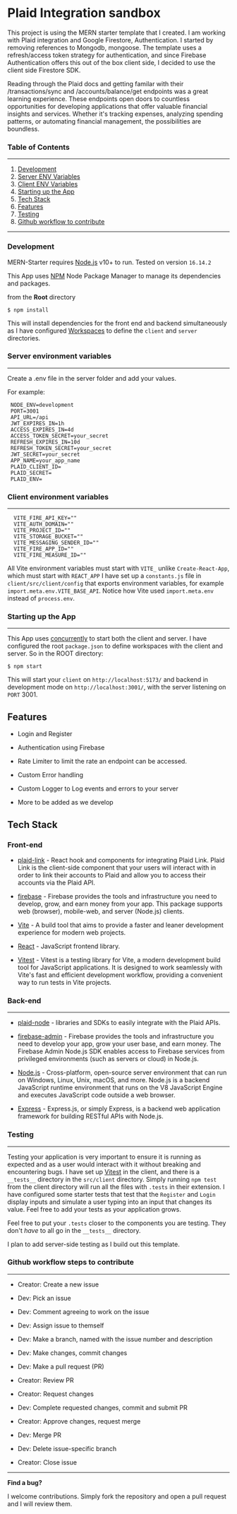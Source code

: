 # Plaid Integration sandbox

This project is using the MERN starter template that I created. I am working with Plaid integration and Google Firestore, Authentication. I started by removing references to Mongodb, mongoose. The template uses a refresh/access token strategy for authentication, and since Firebase Authentication offers this out of the box client side, I decided to use the client side Firestore SDK.

Reading through the Plaid docs and getting familar with their /transactions/sync and /accounts/balance/get endpoints was a great learning experience. These endpoints open doors to countless opportunities for developing applications that offer valuable financial insights and services. Whether it's tracking expenses, analyzing spending patterns, or automating financial management, the possibilities are boundless.



### Table of Contents

---

1. [Development](#development)
2. [Server ENV Variables](#server-environment-variables)
3. [Client ENV Variables](#client-environment-variables)
4. [Starting up the App](#starting-up-the-app)
5. [Tech Stack](#tech-stack)
6. [Features](#features)
7. [Testing](#testing)
8. [Github workflow to contribute](#github-workflow-steps-to-contribute)

---

### Development

MERN-Starter requires [Node.js](https://nodejs.org/) v10+ to run. Tested on version `16.14.2`

This App uses [NPM](https://www.npmjs.com/) Node Package Manager to manage its dependencies and packages.

from the **Root** directory

```
$ npm install
```

This will install dependencies for the front end and backend simultaneously as I have configured [Workspaces] to define the `client` and `server` directories.

### Server environment variables

---

Create a .env file in the server folder and add your values.

For example:

```
 NODE_ENV=development
 PORT=3001
 API_URL=/api
 JWT_EXPIRES_IN=1h
 ACCESS_EXPIRES_IN=4d
 ACCESS_TOKEN_SECRET=your_secret
 REFRESH_EXPIRES_IN=10d
 REFRESH_TOKEN_SECRET=your_secret
 JWT_SECRET=your_secret
 APP_NAME=your_app_name
 PLAID_CLIENT_ID=
 PLAID_SECRET=
 PLAID_ENV=
```

### Client environment variables

---
```
  VITE_FIRE_API_KEY=""
  VITE_AUTH_DOMAIN=""
  VITE_PROJECT_ID=""
  VITE_STORAGE_BUCKET=""
  VITE_MESSAGING_SENDER_ID=""
  VITE_FIRE_APP_ID=""
  VITE_FIRE_MEASURE_ID=""
```

All Vite environment variables must start with `VITE_` unlike `Create-React-App`, which must start with `REACT_APP` I have set up a `constants.js` file in `client/src/client/config` that exports environment variables, for example `import.meta.env.VITE_BASE_API`. Notice how Vite used `import.meta.env` instead of `process.env`.

### Starting up the App

---

This App uses [concurrently] to start both the client and server. I have configured the root `package.json` to define workspaces with the client and server. So in the ROOT directory:

```
$ npm start
```

This will start your `client` on `http://localhost:5173/` and backend in development mode on `http://localhost:3001/`, with the server listening on `PORT` 3001.

## Features

- Login and Register
- Authentication using Firebase
- Rate Limiter to limit the rate an endpoint can be accessed.
- Custom Error handling
- Custom Logger to Log events and errors to your server

- More to be added as we develop

## Tech Stack

### **Front-end**
- [plaid-link] - React hook and components for integrating Plaid Link. Plaid Link is the client-side component that your users will interact with in order to link their accounts to Plaid and allow you to access their accounts via the Plaid API.

- [firebase] - Firebase provides the tools and infrastructure you need to develop, grow, and earn money from your app. This package supports web (browser), mobile-web, and server (Node.js) clients.

- [Vite] - A build tool that aims to provide a faster and leaner development experience for modern web projects.

- [React] - JavaScript frontend library.

- [Vitest] - Vitest is a testing library for Vite, a modern development build tool for JavaScript applications. It is designed to work seamlessly with Vite's fast and efficient development workflow, providing a convenient way to run tests in Vite projects.

### **Back-end**

---

- [plaid-node] - libraries and SDKs to easily integrate with the Plaid APIs.

- [firebase-admin] - Firebase provides the tools and infrastructure you need to develop your app, grow your user base, and earn money. The Firebase Admin Node.js SDK enables access to Firebase services from privileged environments (such as servers or cloud) in Node.js.

- [Node.js] - Cross-platform, open-source server environment that can run on Windows, Linux, Unix, macOS, and more. Node.js is a backend JavaScript runtime environment that runs on the V8 JavaScript Engine and executes JavaScript code outside a web browser.

- [Express] - Express.js, or simply Express, is a backend web application framework for building RESTful APIs with Node.js.



### **Testing**

---

Testing your application is very important to ensure it is running as expected and as a user would interact with it without breaking and encountering bugs. I have set up [Vitest] in the client, and there is a `__tests__` directory in the `src/client` directory. Simply running `npm test` from the client directory will run all the files with `.tests` in their extension. I have configured some starter tests that test that the `Register` and `Login` display inputs and simulate a user typing into an input that changes its value. Feel free to add your tests as your application grows.

Feel free to put your `.tests` closer to the components you are testing. They don't _have_ to all go in the `__tests__` directory.

I plan to add server-side testing as I build out this template.

### Github workflow steps to contribute

---

- Creator: Create a new issue

- Dev: Pick an issue

- Dev: Comment agreeing to work on the issue

- Dev: Assign issue to themself

- Dev: Make a branch, named with the issue number and description

- Dev: Make changes, commit changes

- Dev: Make a pull request (PR)

- Creator: Review PR

- Creator: Request changes

- Dev: Complete requested changes, commit and submit PR

- Creator: Approve changes, request merge

- Dev: Merge PR

- Dev: Delete issue-specific branch

- Creator: Close issue

---

**Find a bug?**

I welcome contributions. Simply fork the repository and open a pull request and I will review them.

[tailwind css]: https://tailwindcss.com/docs/guides/vite
[DaisyUI]: https://daisyui.com/
[vite]: https://vitejs.dev/
[mongoose]: https://mongoosejs.com/
[firebase-admin]: https://www.npmjs.com/package/firebase-admin
[Vitest]: https://vitest.dev/
[node.js]: http://nodejs.org
[nginx]: https://www.nginx.com/
[express]: http://expressjs.com
[react]: https://react.dev/
[concurrently]: https://www.npmjs.com/package/concurrently
[http://54.90.137.205/]: http://54.90.137.205/
[Workspaces]: https://docs.npmjs.com/cli/v8/using-npm/workspaces
[firebase]: https://npmjs.com/package/firebase
[plaid-link]: https://www.npmjs.com/package/react-plaid-link
[plaid-node]:https://github.com/plaid/plaid-node
